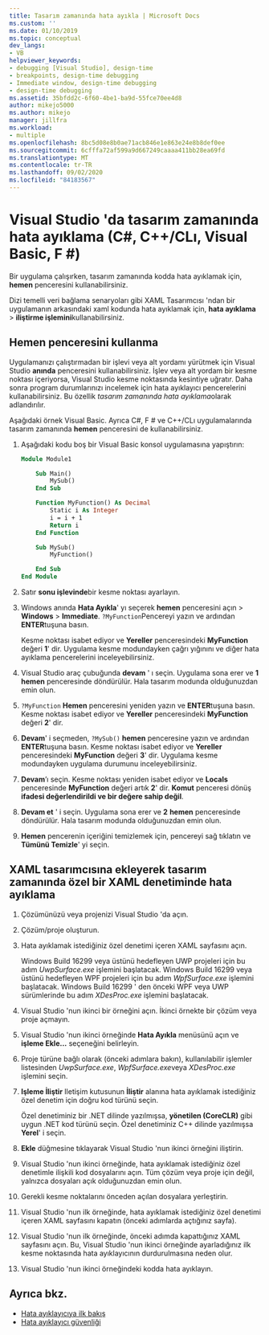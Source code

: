 ```yaml
---
title: Tasarım zamanında hata ayıkla | Microsoft Docs
ms.custom: ''
ms.date: 01/10/2019
ms.topic: conceptual
dev_langs:
- VB
helpviewer_keywords:
- debugging [Visual Studio], design-time
- breakpoints, design-time debugging
- Immediate window, design-time debugging
- design-time debugging
ms.assetid: 35bfdd2c-6f60-4be1-ba9d-55fce70ee4d8
author: mikejo5000
ms.author: mikejo
manager: jillfra
ms.workload:
- multiple
ms.openlocfilehash: 8bc5d08e8b0ae71acb846e1e863e24e8b8def0ee
ms.sourcegitcommit: 6cfffa72af599a9d667249caaaa411bb28ea69fd
ms.translationtype: MT
ms.contentlocale: tr-TR
ms.lasthandoff: 09/02/2020
ms.locfileid: "84183567"
---
```

# <a name="debug-at-design-time-in-visual-studio-c-ccli-visual-basic-f"></a>Visual Studio 'da tasarım zamanında hata ayıklama (C#, C++/CLı, Visual Basic, F #)

Bir uygulama çalışırken, tasarım zamanında kodda hata ayıklamak için, **hemen** penceresini kullanabilirsiniz.

Dizi temelli veri bağlama senaryoları gibi XAML Tasarımcısı 'ndan bir uygulamanın arkasındaki xaml kodunda hata ayıklamak için, **hata ayıklama**  >  **iliştirme işlemini**kullanabilirsiniz.

## <a name="use-the-immediate-window"></a>Hemen penceresini kullanma

Uygulamanızı çalıştırmadan bir işlevi veya alt yordamı yürütmek için Visual Studio **anında** penceresini kullanabilirsiniz. İşlev veya alt yordam bir kesme noktası içeriyorsa, Visual Studio kesme noktasında kesintiye uğratır. Daha sonra program durumlarınızı incelemek için hata ayıklayıcı pencerelerini kullanabilirsiniz. Bu özellik *tasarım zamanında hata ayıklama*olarak adlandırılır.

Aşağıdaki örnek Visual Basic. Ayrıca C#, F # ve C++/CLı uygulamalarında tasarım zamanında **hemen** penceresini de kullanabilirsiniz.

1. Aşağıdaki kodu boş bir Visual Basic konsol uygulamasına yapıştırın:

   ```vb
   Module Module1

       Sub Main()
           MySub()
       End Sub

       Function MyFunction() As Decimal
           Static i As Integer
           i = i + 1
           Return i
       End Function

       Sub MySub()
           MyFunction()

       End Sub
   End Module
   ```

1. Satır **sonu işlevinde**bir kesme noktası ayarlayın.

1. Windows anında **Hata Ayıkla**' yı seçerek **hemen** penceresini açın  >  **Windows**  >  **Immediate**. `?MyFunction`Pencereyi yazın ve ardından **ENTER**tuşuna basın.

   Kesme noktası isabet ediyor ve **Yereller** penceresindeki **MyFunction** değeri **1**' dir. Uygulama kesme modundayken çağrı yığınını ve diğer hata ayıklama pencerelerini inceleyebilirsiniz.

1. Visual Studio araç çubuğunda **devam** ' ı seçin. Uygulama sona erer ve **1** **hemen** penceresinde döndürülür. Hala tasarım modunda olduğunuzdan emin olun.

1. `?MyFunction` **Hemen** penceresini yeniden yazın ve **ENTER**tuşuna basın. Kesme noktası isabet ediyor ve **Yereller** penceresindeki **MyFunction** değeri **2**' dir.

1. **Devam**' i seçmeden, `?MySub()` **hemen** penceresine yazın ve ardından **ENTER**tuşuna basın. Kesme noktası isabet ediyor ve **Yereller** penceresindeki **MyFunction** değeri **3**' dir. Uygulama kesme modundayken uygulama durumunu inceleyebilirsiniz.

1. **Devam**’ı seçin. Kesme noktası yeniden isabet ediyor ve **Locals** penceresinde **MyFunction** değeri artık **2**' dir. **Komut** penceresi dönüş **ifadesi değerlendirildi ve bir değere sahip değil**.

1. **Devam et** ' i seçin. Uygulama sona erer ve **2** **hemen** penceresinde döndürülür. Hala tasarım modunda olduğunuzdan emin olun.

1. **Hemen** pencerenin içeriğini temizlemek için, pencereyi sağ tıklatın ve **Tümünü Temizle**' yi seçin.

## <a name="debug-a-custom-xaml-control-at-design-time-by-attaching-to-xaml-designer"></a>XAML tasarımcısına ekleyerek tasarım zamanında özel bir XAML denetiminde hata ayıklama

1. Çözümünüzü veya projenizi Visual Studio 'da açın.

1. Çözüm/proje oluşturun.

1. Hata ayıklamak istediğiniz özel denetimi içeren XAML sayfasını açın.

   Windows Build 16299 veya üstünü hedefleyen UWP projeleri için bu adım *UwpSurface.exe* işlemini başlatacak. Windows Build 16299 veya üstünü hedefleyen WPF projeleri için bu adım *WpfSurface.exe* işlemini başlatacak. Windows Build 16299 ' den önceki WPF veya UWP sürümlerinde bu adım *XDesProc.exe* işlemini başlatacak. 

1. Visual Studio 'nun ikinci bir örneğini açın. İkinci örnekte bir çözüm veya proje açmayın.

1. Visual Studio 'nun ikinci örneğinde **Hata Ayıkla** menüsünü açın ve **işleme Ekle...** seçeneğini belirleyin.

1. Proje türüne bağlı olarak (önceki adımlara bakın), kullanılabilir işlemler listesinden *UwpSurface.exe*, *WpfSurface.exe*veya *XDesProc.exe* işlemini seçin.

1. **Işleme İliştir** Iletişim kutusunun **İliştir** alanına hata ayıklamak istediğiniz özel denetim için doğru kod türünü seçin.

   Özel denetiminiz bir .NET dilinde yazılmışsa, **yönetilen (CoreCLR)** gibi uygun .NET kod türünü seçin. Özel denetiminiz C++ dilinde yazılmışsa **Yerel**' i seçin.

1. **Ekle** düğmesine tıklayarak Visual Studio 'nun ikinci örneğini iliştirin.

1. Visual Studio 'nun ikinci örneğinde, hata ayıklamak istediğiniz özel denetimle ilişkili kod dosyalarını açın. Tüm çözüm veya proje için değil, yalnızca dosyaları açık olduğunuzdan emin olun.

1. Gerekli kesme noktalarını önceden açılan dosyalara yerleştirin.

1. Visual Studio 'nun ilk örneğinde, hata ayıklamak istediğiniz özel denetimi içeren XAML sayfasını kapatın (önceki adımlarda açtığınız sayfa).

1. Visual Studio 'nun ilk örneğinde, önceki adımda kapattığınız XAML sayfasını açın. Bu, Visual Studio 'nun ikinci örneğinde ayarladığınız ilk kesme noktasında hata ayıklayıcının durdurulmasına neden olur.

1. Visual Studio 'nun ikinci örneğindeki kodda hata ayıklayın.

## <a name="see-also"></a>Ayrıca bkz.
- [Hata ayıklayıcıya ilk bakış](../debugger/debugger-feature-tour.md)
- [Hata ayıklayıcı güvenliği](../debugger/debugger-security.md)